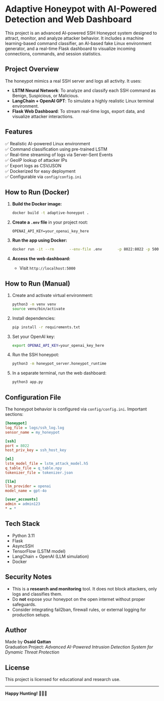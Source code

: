 
Adaptive Honeypot with AI-Powered Detection and Web Dashboard
==============================================================

This project is an advanced AI-powered SSH Honeypot system designed to attract, monitor, and analyze attacker behavior. It includes a machine learning-based command classifier, an AI-based fake Linux environment generator, and a real-time Flask dashboard to visualize incoming connections, commands, and session statistics.

Project Overview
----------------

The honeypot mimics a real SSH server and logs all activity. It uses:
- **LSTM Neural Network**: To analyze and classify each SSH command as Benign, Suspicious, or Malicious.
- **LangChain + OpenAI GPT**: To simulate a highly realistic Linux terminal environment.
- **Flask Web Dashboard**: To stream real-time logs, export data, and visualize attacker interactions.

Features
--------

✅ Realistic AI-powered Linux environment  
✅ Command classification using pre-trained LSTM  
✅ Real-time streaming of logs via Server-Sent Events  
✅ GeoIP lookup of attacker IPs  
✅ Export logs as CSV/JSON  
✅ Dockerized for easy deployment  
✅ Configurable via `config/config.ini`  

How to Run (Docker)
-------------------

1. **Build the Docker image:**

    ```bash
    docker build -t adaptive-honeypot .
    ```

2. **Create a `.env` file** in your project root:

    ```
    OPENAI_API_KEY=your_openai_key_here
    ```

3. **Run the app using Docker:**

    ```bash
    docker run -it --rm       --env-file .env       -p 8022:8022 -p 5000:5000       adaptive-honeypot
    ```

4. **Access the web dashboard:**
    - Visit `http://localhost:5000`

How to Run (Manual)
-------------------

1. Create and activate virtual environment:

    ```bash
    python3 -m venv venv
    source venv/bin/activate
    ```

2. Install dependencies:

    ```bash
    pip install -r requirements.txt
    ```

3. Set your OpenAI key:

    ```bash
    export OPENAI_API_KEY=your_openai_key_here
    ```

4. Run the SSH honeypot:

    ```bash
    python3 -m honeypot_server.honeypot_runtime
    ```

5. In a separate terminal, run the web dashboard:

    ```bash
    python3 app.py
    ```

Configuration File
------------------

The honeypot behavior is configured via `config/config.ini`. Important sections:

```ini
[honeypot]
log_file = logs/ssh_log.log
sensor_name = my_honeypot

[ssh]
port = 8022
host_priv_key = ssh_host_key

[ml]
lstm_model_file = lstm_attack_model.h5
q_table_file = q_table.npy
tokenizer_file = tokenizer.json

[llm]
llm_provider = openai
model_name = gpt-4o

[user_accounts]
admin = admin123
* = *
```

Tech Stack
----------

- Python 3.11
- Flask
- AsyncSSH
- TensorFlow (LSTM model)
- LangChain + OpenAI (LLM simulation)
- Docker

Security Notes
--------------

- This is a **research and monitoring** tool. It does not block attackers, only logs and classifies them.
- Do **not** expose your honeypot on the open internet without proper safeguards.
- Consider integrating fail2ban, firewall rules, or external logging for production setups.

Author
------

Made by **Osaid Qattan**  
Graduation Project: *Advanced AI-Powered Intrusion Detection System for Dynamic Threat Protection*

License
-------

This project is licensed for educational and research use.

---

**Happy Hunting! 🕵️‍♂️🔥**
